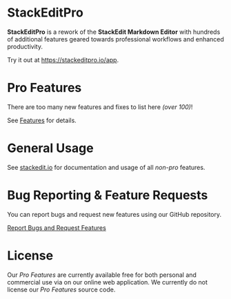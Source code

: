# StackEditPro

**StackEditPro** is a rework of the **StackEdit Markdown Editor** with hundreds of additional features geared towards professional workflows and enhanced productivity.

Try it out at https://stackeditpro.io/app.

# Pro Features
There are too many new features and fixes  to list here *(over 100)*! 

See [Features](Features.md) for details.

# General Usage
 See <a href='https://stackedit.io' target='_blank'>stackedit.io</a> for documentation and usage of all *non-pro* features.

# Bug Reporting & Feature Requests
You can report bugs and request new features using our GitHub repository.

[Report Bugs and Request Features](https://github.com/Flamenco/stackeditpro/issues)

# License
Our *Pro Features* are currently available free for both personal and commercial use via on our online web application.  We currently do not license our *Pro Features* source code.
<!--stackedit_data:
eyJoaXN0b3J5IjpbLTQ4MTk3OTQ3LC0xNzE2MjkzNDM1LDEzOD
g5NzYzMjUsMTQyNTI5NjU0NywtMTk4NjY1ODUwOCwtMTE2OTM5
ODM0OCwxNzA4MzM4MzAzLC05MzM5MDU4OTAsMjEzOTUwMjgxNC
w4MjAyMTczOTEsMTM5NDU1OTM0MywtMTY3MDQxOTYyMSwtODI5
ODc2MTYxLDExMTAzNjYyOTcsOTc4Mjg2MzQ4LC0xNjkwMjkyNj
E0LC0xMjExNTAyMDE0LDEwNTUzMTE1NDAsMTIyOTIxNjk3MSwx
NzM0NDE1ODc3XX0=
-->
